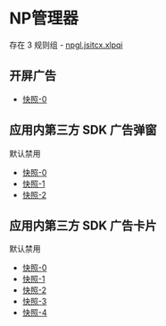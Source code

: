 # NP管理器

存在 3 规则组 - [npgl.jsitcx.xlpqi](/src/apps/npgl.jsitcx.xlpqi.ts)

## 开屏广告

- [快照-0](https://i.gkd.li/import/12799908)

## 应用内第三方 SDK 广告弹窗

默认禁用

- [快照-0](https://i.gkd.li/import/12799926)
- [快照-1](https://i.gkd.li/import/12799942)
- [快照-2](https://i.gkd.li/import/12800095)

## 应用内第三方 SDK 广告卡片

默认禁用

- [快照-0](https://i.gkd.li/import/12799977)
- [快照-1](https://i.gkd.li/import/12800107)
- [快照-2](https://i.gkd.li/import/12800034)
- [快照-3](https://i.gkd.li/import/12800162)
- [快照-4](https://i.gkd.li/import/12799995)
